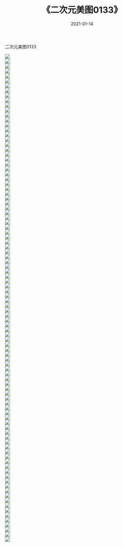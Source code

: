 ﻿---
layout: post
title:  《二次元美图0133》
date:   2021-01-14
img: http://imgx.orgx.ga/二次元/2021/二次元美图0133/000.jpg
categories: [美女, 清纯, 唯美]
---

二次元美图0133

 ![](http://imgx.orgx.ga/二次元/2021/二次元美图0133/001.jpg) <br>![](http://imgx.orgx.ga/二次元/2021/二次元美图0133/002.jpg) <br>![](http://imgx.orgx.ga/二次元/2021/二次元美图0133/003.jpg) <br>![](http://imgx.orgx.ga/二次元/2021/二次元美图0133/004.jpg) <br>![](http://imgx.orgx.ga/二次元/2021/二次元美图0133/005.jpg) <br>![](http://imgx.orgx.ga/二次元/2021/二次元美图0133/006.jpg) <br>![](http://imgx.orgx.ga/二次元/2021/二次元美图0133/007.jpg) <br>![](http://imgx.orgx.ga/二次元/2021/二次元美图0133/008.jpg) <br>![](http://imgx.orgx.ga/二次元/2021/二次元美图0133/009.jpg) <br>![](http://imgx.orgx.ga/二次元/2021/二次元美图0133/010.jpg) <br>![](http://imgx.orgx.ga/二次元/2021/二次元美图0133/011.jpg) <br>![](http://imgx.orgx.ga/二次元/2021/二次元美图0133/012.jpg) <br>![](http://imgx.orgx.ga/二次元/2021/二次元美图0133/013.jpg) <br>![](http://imgx.orgx.ga/二次元/2021/二次元美图0133/014.jpg) <br>![](http://imgx.orgx.ga/二次元/2021/二次元美图0133/015.jpg) <br>![](http://imgx.orgx.ga/二次元/2021/二次元美图0133/016.jpg) <br>![](http://imgx.orgx.ga/二次元/2021/二次元美图0133/017.jpg) <br>![](http://imgx.orgx.ga/二次元/2021/二次元美图0133/018.jpg) <br>![](http://imgx.orgx.ga/二次元/2021/二次元美图0133/019.jpg) <br>![](http://imgx.orgx.ga/二次元/2021/二次元美图0133/020.jpg) <br>![](http://imgx.orgx.ga/二次元/2021/二次元美图0133/021.jpg) <br>![](http://imgx.orgx.ga/二次元/2021/二次元美图0133/022.jpg) <br>![](http://imgx.orgx.ga/二次元/2021/二次元美图0133/023.jpg) <br>![](http://imgx.orgx.ga/二次元/2021/二次元美图0133/024.jpg) <br>![](http://imgx.orgx.ga/二次元/2021/二次元美图0133/025.jpg) <br>![](http://imgx.orgx.ga/二次元/2021/二次元美图0133/026.jpg) <br>![](http://imgx.orgx.ga/二次元/2021/二次元美图0133/027.jpg) <br>![](http://imgx.orgx.ga/二次元/2021/二次元美图0133/028.jpg) <br>![](http://imgx.orgx.ga/二次元/2021/二次元美图0133/029.jpg) <br>![](http://imgx.orgx.ga/二次元/2021/二次元美图0133/030.jpg) <br>![](http://imgx.orgx.ga/二次元/2021/二次元美图0133/031.jpg) <br>![](http://imgx.orgx.ga/二次元/2021/二次元美图0133/032.jpg) <br>![](http://imgx.orgx.ga/二次元/2021/二次元美图0133/033.jpg) <br>![](http://imgx.orgx.ga/二次元/2021/二次元美图0133/034.jpg) <br>![](http://imgx.orgx.ga/二次元/2021/二次元美图0133/035.jpg) <br>![](http://imgx.orgx.ga/二次元/2021/二次元美图0133/036.jpg) <br>![](http://imgx.orgx.ga/二次元/2021/二次元美图0133/037.jpg) <br>![](http://imgx.orgx.ga/二次元/2021/二次元美图0133/038.jpg) <br>![](http://imgx.orgx.ga/二次元/2021/二次元美图0133/039.jpg) <br>![](http://imgx.orgx.ga/二次元/2021/二次元美图0133/040.jpg) <br>![](http://imgx.orgx.ga/二次元/2021/二次元美图0133/041.jpg) <br>![](http://imgx.orgx.ga/二次元/2021/二次元美图0133/042.jpg) <br>![](http://imgx.orgx.ga/二次元/2021/二次元美图0133/043.jpg) <br>![](http://imgx.orgx.ga/二次元/2021/二次元美图0133/044.jpg) <br>![](http://imgx.orgx.ga/二次元/2021/二次元美图0133/045.jpg) <br>![](http://imgx.orgx.ga/二次元/2021/二次元美图0133/046.jpg) <br>![](http://imgx.orgx.ga/二次元/2021/二次元美图0133/047.jpg) <br>![](http://imgx.orgx.ga/二次元/2021/二次元美图0133/048.jpg) <br>![](http://imgx.orgx.ga/二次元/2021/二次元美图0133/049.jpg) <br>![](http://imgx.orgx.ga/二次元/2021/二次元美图0133/050.jpg) <br>![](http://imgx.orgx.ga/二次元/2021/二次元美图0133/051.jpg) <br>![](http://imgx.orgx.ga/二次元/2021/二次元美图0133/052.jpg) <br>![](http://imgx.orgx.ga/二次元/2021/二次元美图0133/053.jpg) <br>![](http://imgx.orgx.ga/二次元/2021/二次元美图0133/054.jpg) <br>![](http://imgx.orgx.ga/二次元/2021/二次元美图0133/055.jpg) <br>![](http://imgx.orgx.ga/二次元/2021/二次元美图0133/056.jpg) <br>![](http://imgx.orgx.ga/二次元/2021/二次元美图0133/057.jpg) <br>![](http://imgx.orgx.ga/二次元/2021/二次元美图0133/058.jpg) <br>![](http://imgx.orgx.ga/二次元/2021/二次元美图0133/059.jpg) <br>![](http://imgx.orgx.ga/二次元/2021/二次元美图0133/060.jpg) <br>![](http://imgx.orgx.ga/二次元/2021/二次元美图0133/061.jpg) <br>![](http://imgx.orgx.ga/二次元/2021/二次元美图0133/062.jpg) <br>![](http://imgx.orgx.ga/二次元/2021/二次元美图0133/063.jpg) <br>![](http://imgx.orgx.ga/二次元/2021/二次元美图0133/064.jpg) <br>![](http://imgx.orgx.ga/二次元/2021/二次元美图0133/065.jpg) <br>![](http://imgx.orgx.ga/二次元/2021/二次元美图0133/066.jpg) <br>![](http://imgx.orgx.ga/二次元/2021/二次元美图0133/067.jpg) <br>![](http://imgx.orgx.ga/二次元/2021/二次元美图0133/068.jpg) <br>![](http://imgx.orgx.ga/二次元/2021/二次元美图0133/069.jpg) <br>![](http://imgx.orgx.ga/二次元/2021/二次元美图0133/070.jpg) <br>![](http://imgx.orgx.ga/二次元/2021/二次元美图0133/071.jpg) <br>![](http://imgx.orgx.ga/二次元/2021/二次元美图0133/072.jpg) <br>![](http://imgx.orgx.ga/二次元/2021/二次元美图0133/073.jpg) <br>![](http://imgx.orgx.ga/二次元/2021/二次元美图0133/074.jpg) <br>![](http://imgx.orgx.ga/二次元/2021/二次元美图0133/075.jpg) <br>![](http://imgx.orgx.ga/二次元/2021/二次元美图0133/076.jpg) <br>![](http://imgx.orgx.ga/二次元/2021/二次元美图0133/077.jpg) <br>![](http://imgx.orgx.ga/二次元/2021/二次元美图0133/078.jpg) <br>![](http://imgx.orgx.ga/二次元/2021/二次元美图0133/079.jpg) <br>![](http://imgx.orgx.ga/二次元/2021/二次元美图0133/080.jpg) <br>![](http://imgx.orgx.ga/二次元/2021/二次元美图0133/081.jpg) <br>![](http://imgx.orgx.ga/二次元/2021/二次元美图0133/082.jpg) <br>![](http://imgx.orgx.ga/二次元/2021/二次元美图0133/083.jpg) <br>![](http://imgx.orgx.ga/二次元/2021/二次元美图0133/084.jpg) <br>![](http://imgx.orgx.ga/二次元/2021/二次元美图0133/085.jpg) <br>![](http://imgx.orgx.ga/二次元/2021/二次元美图0133/086.jpg) <br>![](http://imgx.orgx.ga/二次元/2021/二次元美图0133/087.jpg) <br>![](http://imgx.orgx.ga/二次元/2021/二次元美图0133/088.jpg) <br>![](http://imgx.orgx.ga/二次元/2021/二次元美图0133/089.jpg) <br>![](http://imgx.orgx.ga/二次元/2021/二次元美图0133/090.jpg) <br>![](http://imgx.orgx.ga/二次元/2021/二次元美图0133/091.jpg) <br>![](http://imgx.orgx.ga/二次元/2021/二次元美图0133/092.jpg) <br>![](http://imgx.orgx.ga/二次元/2021/二次元美图0133/093.jpg) <br>![](http://imgx.orgx.ga/二次元/2021/二次元美图0133/094.jpg) <br>![](http://imgx.orgx.ga/二次元/2021/二次元美图0133/095.jpg) <br>![](http://imgx.orgx.ga/二次元/2021/二次元美图0133/096.jpg) <br>![](http://imgx.orgx.ga/二次元/2021/二次元美图0133/097.jpg) <br>![](http://imgx.orgx.ga/二次元/2021/二次元美图0133/098.jpg) <br>![](http://imgx.orgx.ga/二次元/2021/二次元美图0133/099.jpg) <br>![](http://imgx.orgx.ga/二次元/2021/二次元美图0133/100.jpg) <br>
